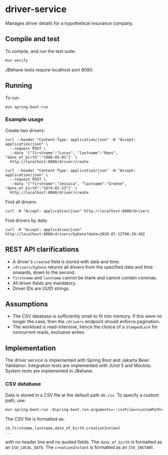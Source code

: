 # driver-service
Manages driver details for a hypothetical insurance company.

## Compile and test
To compile, and run the test suite:
````shell script
mvn verify
````
JBehave tests require localhost port 8080.

## Running
To run:
````shell script
mvn spring-boot:run
````

### Example usage

Create two drivers:
````shell script
curl --header "Content-Type: application/json" -H "Accept: application/json" \
  --request POST \
  --data '{"firstname":"Lucas", "lastname":"Rees", "date_of_birth":"1980-05-01"}' \
  http://localhost:8080/driver/create

curl --header "Content-Type: application/json" -H "Accept: application/json" \
  --request POST \
  --data '{"firstname":"Jessica", "lastname":"Greene", "date_of_birth":"1974-02-23"}' \
  http://localhost:8080/driver/create
````

Find all drivers:
````shell script
curl -H "Accept: application/json" http://localhost:8080/drivers
````

Find drivers by date:
````shell script
curl -H "Accept: application/json" http://localhost:8080/drivers/byDate?date=2020-07-12T08:29:30Z
````

## REST API clarifications
* A driver's `created` field is stored with date and time.
* `/drivers/byDate` returns all drivers from the specified date and time onwards, down to the second.
* `firstname` and `lastname` cannot be blank and cannot contain commas.
* All driver fields are mandatory.
* Driver IDs are UUID strings.

## Assumptions
* The CSV database is sufficiently small to fit into memory.  If this were no longer the case, then the `/drivers` endpoint should enforce pagination.
* The workload is read-intensive, hence the choice of a `StampedLock` for concurrent reads, exclusive writes.

## Implementation
The driver service is implemented with Spring Boot and Jakarta Bean Validation.
Integration tests are implemented with JUnit 5 and Mockito.  System tests are implemented in JBehave.

### CSV database
Data is stored in a CSV file at the default path `db.csv`.  To specify a custom path, use:
````shell script
mvn spring-boot:run -Dspring-boot.run.arguments=--csvFile=<customPath>
````

The CSV file is formatted as:
````
id,firstname,lastname,date_of_birth,creationInstant
...
````
with no header line and no quoted fields. The <code>date_of_birth</code> is formatted as an `ISO_LOCAL_DATE`.
The <code>creationInstant</code> is formatted as an `ISO_INSTANT`.